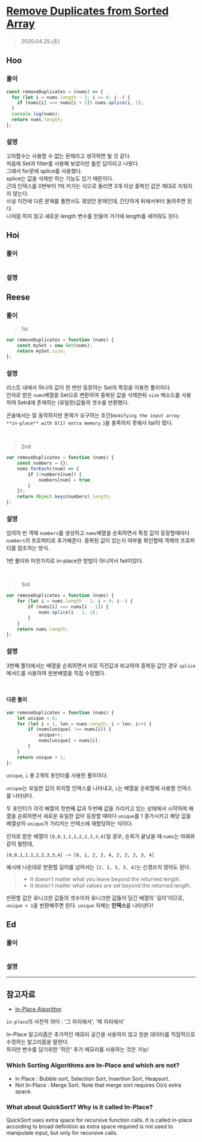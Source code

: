 # [Remove Duplicates from Sorted Array](https://leetcode.com/explore/interview/card/top-interview-questions-easy/92/array/727/)

> 2020.04.25.(토)

## Hoo

### 풀이

```js
const removeDuplicates = (nums) => {
  for (let i = nums.length - 2; i >= 0; i--) {
    if (nums[i] === nums[i + 1]) nums.splice(i, 1);
  }
  console.log(nums);
  return nums.length;
};
```

### 설명

고차함수는 사용할 수 없는 문제라고 생각하면 될 것 같다.  
처음에 Set과 filter를 사용해 보았지만 틀린 답이라고 나왔다.  
그래서 for문에 splice를 사용했다.  
splice는 값을 삭제만 하는 기능도 있기 때문이다.  
근데 인덱스를 0번부터 1씩 커가는 식으로 돌리면 3개 이상 중복인 값은 제대로 지워지지 않는다.  
사실 이전에 다른 문제를 풀면서도 겪었던 문제인데, 간단하게 뒤에서부터 돌려주면 된다.  
나처럼 하지 않고 새로운 length 변수를 만들어 거기에 length를 세어줘도 된다.  

## Hoi

### 풀이

```js
```

### 설명

## Reese

### 풀이

> 1st

```js
var removeDuplicates = function (nums) {
	const mySet = new Set(nums);
	return mySet.size;
};
```

### 설명

리스트 내에서 하나의 값이 한 번만 등장하는 Set의 특징을 이용한 풀이이다.<br />
인자로 받은 `nums`배열을 Set으로 변환하여 중복된 값을 삭제한뒤 `size` 메소드를 사용하여 Set내에 존재하는 (유일한)값들의 갯수를 반환했다.

콘솔에서는 잘 동작하지만 문제가 요구하는 조건(`modifying the input array **in-place** with O(1) extra memory.`)을 충족하지 못해서 fail이 떴다.

<br />

> 2nd

```js
var removeDuplicates = function (nums) {
	const numbers = {};
	nums.forEach((num) => {
		if (!numbers[num]) {
			numbers[num] = true;
		}
	});
	return Object.keys(numbers).length;
};
```

### 설명

임의의 빈 객체 `numbers`를 생성하고 `nums`배열을 순회하면서 특정 값이 등장할때마다 `numbers`의 프로퍼티로 추가해준다. 중복된 값이 있는지 여부를 확인할때 객체의 프로퍼티를 참조하는 방식.

1번 풀이와 마찬가지로 in-place한 방법이 아니어서 fail이었다.

<br />

> 3rd

```js
var removeDuplicates = function (nums) {
	for (let i = nums.length - 1; i > 0; i--) {
		if (nums[i] === nums[i - 1]) {
			nums.splice(i - 1, 1);
		}
	}
	return nums.length;
};
```

### 설명

3번째 풀이에서는 배열을 순회하면서 바로 직전값과 비교하여 중복된 값인 경우 `splice` 메서드를 사용하여 원본배열을 직접 수정했다.

<br />

#### 다른 풀이

```js
var removeDuplicates = function (nums) {
	let unique = 0;
	for (let i = 1, len = nums.length; i < len; i++) {
		if (nums[unique] !== nums[i]) {
			unique++;
			nums[unique] = nums[i];
		}
	}
	return unique + 1;
};
```

`unique`, `i` 총 2개의 포인터를 사용한 풀이이다.

`unique`는 유일한 값이 위치할 인덱스를 나타내고, `i`는 배열을 순회할때 사용할 인덱스를 나타낸다.

두 포인터가 각각 배열의 첫번째 값과 두번째 값을 가리키고 있는 상태에서 시작하여 배열을 순회하면서 새로운 유일한 값이 등장할 때마다 `unique`를 1 증가시키고 해당 값을 배열상의 `unique`가 가리키는 인덱스에 재할당하는 식이다.<br />

인자로 받은 배열이 `[0,0,1,1,1,2,2,3,3,4]`일 경우, 순회가 끝났을 때 `nums`는 아래와 같이 될텐데,

```
[0,0,1,1,1,2,2,3,3,4] -> [0, 1, 2, 3, 4, 2, 2, 3, 3, 4]
```

예시에 나온대로 반환할 길이를 넘어서는 `[2, 2, 3, 3, 4]`는 신경쓰지 않아도 된다.

> - It doesn't matter what you leave beyond the returned length.
> - It doesn't matter what values are set beyond the returned length.

반환할 값은 유니크한 값들의 갯수이자 유니크한 값들이 담긴 배열의 '길이'이므로, `unique + 1`을 반환해주면 된다. `unique` 자체는 **인덱스**를 나타낸다!

## Ed

### 풀이

```js
```

### 설명

---

## 참고자료

- [In-Place Algorithm](https://www.geeksforgeeks.org/in-place-algorithm/)

`in-place`의 사전적 의미 : '그 자리에서', '제 자리에서'

In-Place 알고리즘은 추가적인 메모리 공간을 사용하지 않고 원본 데이터를 직접적으로 수정하는 알고리즘을 말한다.<br />
하지만 변수를 담기위한 '작은' 추가 메모리를 사용하는 것은 가능!

### Which Sorting Algorithms are In-Place and which are not?

- In Place : Bubble sort, Selection Sort, Insertion Sort, Heapsort.
- Not In-Place : Merge Sort. Note that merge sort requires O(n) extra space.

### What about QuickSort? Why is it called In-Place?

QuickSort uses extra space for recursive function calls. It is called in-place according to broad definition as extra space required is not used to manipulate input, but only for recursive calls.
